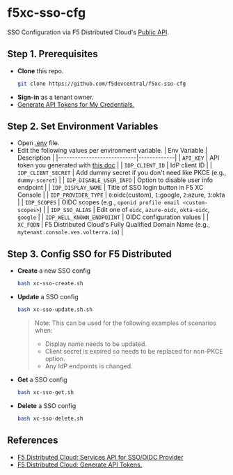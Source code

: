 # f5xc-sso-cfg
SSO Configuration via F5 Distributed Cloud's [Public API](https://docs.cloud.f5.com/docs-v2/api/oidc-provider).

## Step 1. Prerequisites
- **Clone** this repo.
  ```bash
  git clone https://github.com/f5devcentral/f5xc-sso-cfg
  ```
- **Sign-in** as a tenant owner.
- [Generate API Tokens for My Credentials.](https://docs.cloud.f5.com/docs-v2/administration/how-tos/user-mgmt/Credentials#generate-api-tokens-for-my-credentials)


## Step 2. Set Environment Variables
- Open [.env](.env) file.
- Edit the following values per environment variable.
  | Env Variable               | Description |
  |----------------------------|-------------|
  | `API_KEY`                  | API token you generated with [this doc](https://docs.cloud.f5.com/docs-v2/administration/how-tos/user-mgmt/Credentials#generate-api-tokens-for-my-credentials) |
  | `IDP_CLIENT_ID`            | IdP client ID |
  | `IDP_CLIENT_SECRET`        | Add dummy secret if you don't need like PKCE (e.g., `dummy-sceret`) |
  | `IDP_DISABLE_USER_INFO`    | Option to disable user info endpoint |
  | `IDP_DISPLAY_NAME`         | Title of SSO login button in F5 XC Console |
  | `IDP_PROVIDER_TYPE`        | `0`:oidc(custom), `1`:google, `2`:azure, `3`:okta |
  | `IDP_SCOPES`               | OIDC scopes (e.g., `openid profile email <custom-scopes>`) |
  | `IDP_SSO_ALIAS`            | Edit one of `oidc`, `azure-oidc`, `okta-oidc`, `google`    |
  | `IDP_WELL_KNOWN_ENDPOIINT` | OIDC configuration values   |
  | `XC_FQDN`                  | F5 Distributed Cloud's Fully Qualified Domain Name (e.g., `mytenant.console.ves.volterra.io`) |

## Step 3. Config SSO for F5 Distributed

- **Create** a new SSO config
  ```bash
  bash xc-sso-create.sh
  ```

- **Update** a SSO config
  ```bash
  bash xc-sso-update.sh.sh
  ```
  > Note: This can be used for the following examples of scenarios when:
  > - Display name needs to be updated.
  > - Client secret is expired so needs to be replaced for non-PKCE option.
  > - Any IdP endpoints is changed.

- **Get** a SSO config
  ```bash
  bash xc-sso-get.sh
  ```

- **Delete** a SSO config
  ```bash
  bash xc-sso-delete.sh
  ```

## References
- [F5 Distributed Cloud: Services API for SSO/OIDC Provider](https://docs.cloud.f5.com/docs-v2/api/oidc-provider)
- [F5 Distributed Cloud: Generate API Tokens.](https://docs.cloud.f5.com/docs-v2/administration/how-tos/user-mgmt/Credentials#generate-api-tokens-for-my-credentials)
